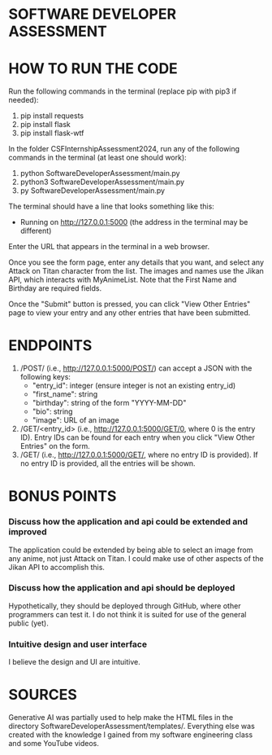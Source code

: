 # SOFTWARE DEVELOPER ASSESSMENT

# HOW TO RUN THE CODE

Run the following commands in the terminal (replace pip with pip3 if needed):

1. pip install requests
2. pip install flask
3. pip install flask-wtf

In the folder CSFInternshipAssessment2024, run any of the following commands in the terminal (at least one should work):

1. python SoftwareDeveloperAssessment/main.py
2. python3 SoftwareDeveloperAssessment/main.py
3. py SoftwareDeveloperAssessment/main.py

The terminal should have a line that looks something like this:

- Running on http://127.0.0.1:5000 (the address in the terminal may be different)

Enter the URL that appears in the terminal in a web browser.

Once you see the form page, enter any details that you want, and select any Attack on Titan character from the list. The images and names use the Jikan API, which interacts with MyAnimeList. Note that the First Name and Birthday are required fields.

Once the "Submit" button is pressed, you can click "View Other Entries" page to view your entry and any other entries that have been submitted.

# ENDPOINTS

1. /POST/ (i.e., http://127.0.0.1:5000/POST/) can accept a JSON with the following keys:
   - "entry_id": integer (ensure integer is not an existing entry_id)
   - "first_name": string
   - "birthday": string of the form "YYYY-MM-DD"
   - "bio": string
   - "image": URL of an image
2. /GET/<entry_id> (i.e., http://127.0.0.1:5000/GET/0, where 0 is the entry ID). Entry IDs can be found for each entry when you click "View Other Entries" on the form.
3. /GET/ (i.e., http://127.0.0.1:5000/GET/, where no entry ID is provided). If no entry ID is provided, all the entries will be shown.

# BONUS POINTS

### Discuss how the application and api could be extended and improved

The application could be extended by being able to select an image from any anime, not just Attack on Titan. I could make use of other aspects of the Jikan API to accomplish this.

### Discuss how the application and api should be deployed

Hypothetically, they should be deployed through GitHub, where other programmers can test it. I do not think it is suited for use of the general public (yet).

### Intuitive design and user interface

I believe the design and UI are intuitive.

# SOURCES

Generative AI was partially used to help make the HTML files in the directory SoftwareDeveloperAssessment/templates/. Everything else was created with the knowledge I gained from my software engineering class and some YouTube videos.

